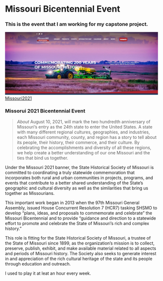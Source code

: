 # Missouri Bicentennial Event
### This is the event that I am working for my capstone project.


![Lost Ark Illust](Missouri2021.jpg)
[Missouri2021](https://missouri2021.org/)
### **Missorui 2021 Bicentennial Event**
>_About_  August 10, 2021, will mark the two hundredth anniversary of Missouri’s entry as the 24th state to enter the United States. A state with many different regional cultures, geographies, and industries, each Missouri community, county, and region has a story to tell about its people, their history, their commerce, and their culture. By celebrating the accomplishments and diversity of all these regions, we help create a better understanding of our one Missouri and the ties that bind us together.

Under the Missouri 2021 banner, the State Historical Society of Missouri is committed to coordinating a truly statewide commemoration that incorporates both rural and urban communities in projects, programs, and events that contribute to a better shared understanding of the State’s geographic and cultural diversity as well as the similarities that bring us together as Missourians.

This important work began in 2013 when the 97th Missouri General Assembly, issued House Concurrent Resolution 7 (HCR7) tasking SHSMO to develop “plans, ideas, and proposals to commemorate and celebrate” the Missouri Bicentennial and to provide “guidance and direction to a statewide effort to promote and celebrate the State of Missouri’s rich and complex history.”

This role is fitting for the State Historical Society of Missouri, a trustee of the State of Missouri since 1899, as the organization’s mission is to collect, preserve, publish, exhibit, and make available material related to all aspects and periods of Missouri history. The Society also seeks to generate interest in and appreciation of the rich cultural heritage of the state and its people through education and outreach.

I used to play it at leat an hour every week.

